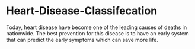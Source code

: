 # Heart-Disease-Classifecation
Today, heart disease have become one of the leading causes of deaths in nationwide. The best prevention for this disease is to have an early system that can predict the early symptoms which can save more life. 
